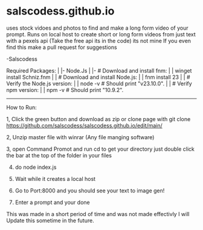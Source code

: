 # salscodess.github.io

uses stock vidoes and photos to find and make a long form video of your prompt. 
Runs on local host to create short or long form videos from just text with a pexels api
(Take the free api its in the code) its not mine
If you even find this make a pull request for suggestions

-Salscodess

 Required Packages:
  | 
  |- Node.Js
  | |- # Download and install fnm:
  | | winget install Schniz.fnm
  | | # Download and install Node.js:
  | | fnm install 23
  | | # Verify the Node.js version:
  | | node -v # Should print "v23.10.0".
  | | # Verify npm version:
  | | npm -v # Should print "10.9.2".
  ___

  How to Run:

  1, Click the green button and download as zip or clone page with
  git clone https://github.com/salscodess/salscodess.github.io/edit/main/

  2, Unzip master file with winrar (Any file manging software)

  3, open Command Promot and run cd <File DIrectory> to get your directory just double click the bar at the top of the folder in your files

  4. do node index.js

  5. Wait while it creates a local host

  6. Go to Port:8000 and you should see your text to image gen!

  7. Enter a prompt and your done

This was made in a short period of time and was not made effectivly I will Update this sometime in the future.
